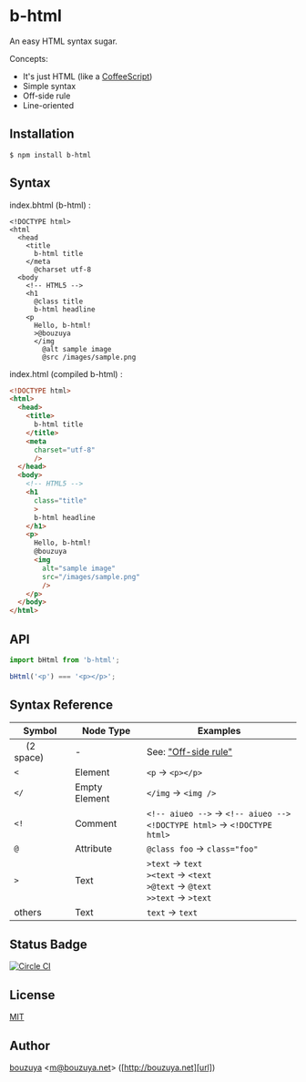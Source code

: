 # b-html

An easy HTML syntax sugar.

Concepts:

- It's just HTML (like a [CoffeeScript](http://coffeescript.org))
- Simple syntax
- Off-side rule
- Line-oriented

## Installation

```
$ npm install b-html
```

## Syntax

index.bhtml (b-html) :

```b-html
<!DOCTYPE html>
<html
  <head
    <title
      b-html title
    </meta
      @charset utf-8
  <body
    <!-- HTML5 -->
    <h1
      @class title
      b-html headline
    <p
      Hello, b-html!
      >@bouzuya
      </img
        @alt sample image
        @src /images/sample.png
```

index.html (compiled b-html) :

```html
<!DOCTYPE html>
<html>
  <head>
    <title>
      b-html title
    </title>
    <meta
      charset="utf-8"
      />
  </head>
  <body>
    <!-- HTML5 -->
    <h1
      class="title"
      >
      b-html headline
    </h1>
    <p>
      Hello, b-html!
      @bouzuya
      <img
        alt="sample image"
        src="/images/sample.png"
        />
    </p>
  </body>
</html>
```

## API

```javascript
import bHtml from 'b-html';

bHtml('<p') === '<p></p>';
```

## Syntax Reference

 Symbol          | Node Type     | Examples
-----------------|---------------|-------------------------------------------
 `  ` (2 space)  | -             | See: ["Off-side rule"](https://en.wikipedia.org/wiki/Off-side_rule)
 `<`             | Element       | `<p` -> `<p></p>`
 `</`            | Empty Element | `</img` -> `<img />`
 `<!`            | Comment       | `<!-- aiueo -->` -> `<!-- aiueo -->`<br />`<!DOCTYPE html>` -> `<!DOCTYPE html>`
 `@`             | Attribute     | `@class foo` -> `class="foo"`
 `>`             | Text          | `>text` -> `text`<br />`><text` -> `<text`<br />`>@text` -> `@text`<br />`>>text` -> `>text`
 others          | Text          | `text` -> `text`

## Status Badge

[![Circle CI](https://circleci.com/gh/bouzuya/b-html.svg?style=svg)](https://circleci.com/gh/bouzuya/b-html)

## License

[MIT](LICENSE)

## Author

[bouzuya][user] &lt;[m@bouzuya.net][email]&gt; ([http://bouzuya.net][url])

[user]: https://github.com/bouzuya
[email]: mailto:m@bouzuya.net
[url]: http://bouzuya.net
